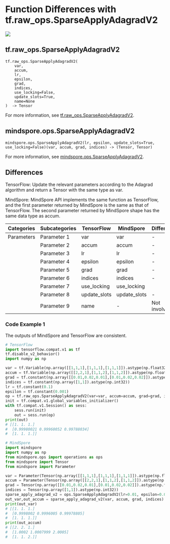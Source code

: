 # Function Differences with tf.raw_ops.SparseApplyAdagradV2

<a href="https://gitee.com/mindspore/docs/blob/r1.11/docs/mindspore/source_en/note/api_mapping/tensorflow_diff/SparseApplyAdagradV2.md" target="_blank"><img src="https://mindspore-website.obs.cn-north-4.myhuaweicloud.com/website-images/r1.11/resource/_static/logo_source_en.png"></a>

## tf.raw_ops.SparseApplyAdagradV2

```text
tf.raw_ops.SparseApplyAdagradV2(
    var,
    accum,
    lr,
    epsilon,
    grad,
    indices,
    use_locking=False,
    update_slots=True,
    name=None
)  -> Tensor
```

For more information, see [tf.raw_ops.SparseApplyAdagradV2](https://tensorflow.google.cn/versions/r2.6/api_docs/python/tf/raw_ops/SparseApplyAdagradV2).

## mindspore.ops.SparseApplyAdagradV2

```text
mindspore.ops.SparseApplyAdagradV2(lr, epsilon, update_slots=True, use_locking=False)(var, accum, grad, indices) -> (Tensor, Tensor)
```

For more information, see [mindspore.ops.SparseApplyAdagradV2](https://www.mindspore.cn/docs/en/r1.11/api_python/ops/mindspore.ops.SparseApplyAdagradV2.html).

## Differences

TensorFlow: Update the relevant parameters according to the Adagrad algorithm and return a Tensor with the same type as var.

MindSpore: MindSpore API implements the same function as TensorFlow, and the first parameter returned by MindSpore is the same as that of TensorFlow. The second parameter returned by MindSpore shape has the same data type as accum.

| Categories | Subcategories |TensorFlow | MindSpore | Differences |
| --- | --- | --- | --- |---|
|Parameters | Parameter 1 | var | var         | -   |
|  | Parameter 2 | accum       | accum          | - |
|  | Parameter 3 | lr       | lr         | - |
|  | Parameter 4 | epsilon       | epsilon          | - |
|  | Parameter 5 | grad       | grad         | - |
|  | Parameter 6 | indices       | indices          | - |
| | Parameter 7 | use_locking | use_locking      | |
|  | Parameter 8 | update_slots       | update_slots         | - |
| | Parameter 9 | name | -           | Not involved |

### Code Example 1

The outputs of MindSpore and TensorFlow are consistent.

```python
# TensorFlow
import tensorflow.compat.v1 as tf
tf.disable_v2_behavior()
import numpy as np

var = tf.Variable(np.array([[1,1,1],[1,1,1],[1,1,1]]).astype(np.float32))
accum = tf.Variable(np.array([[2,2,1],[1,1,2],[1,1,2]]).astype(np.float32))
grad = tf.constant(np.array([[0.01,0.02,0.01],[0.01,0.02,0.02]]).astype(np.float32))
indices = tf.constant(np.array([1,1]).astype(np.int32))
lr = tf.constant(0.1)
epsilon = tf.constant(0.001)
op = tf.raw_ops.SparseApplyAdagradV2(var=var, accum=accum, grad=grad, indices=indices, lr=lr, epsilon=epsilon)
init = tf.compat.v1.global_variables_initializer()
with tf.compat.v1.Session() as sess:
    sess.run(init)
    out = sess.run(op)
print(out)
# [[1. 1. 1.]
#  [0.99980021 0.99960052 0.99788034]
#  [1. 1. 1.]]

# MindSpore
import mindspore
import numpy as np
from mindspore.ops import operations as ops
from mindspore import Tensor
from mindspore import Parameter

var = Parameter(Tensor(np.array([[1,1,1],[1,1,1],[1,1,1]]).astype(np.float32)), name="var")
accum = Parameter(Tensor(np.array([[2,2,1],[1,1,2],[1,1,2]]).astype(np.float32)), name="accum")
grad = Tensor(np.array([[0.01,0.02,0.01],[0.01,0.02,0.02]]).astype(np.float32))
indices = Tensor(np.array([1,1]).astype(np.int32))
sparse_apply_adagrad_v2 = ops.SparseApplyAdagradV2(lr=0.01, epsilon=0.001)
out_var,out_accum = sparse_apply_adagrad_v2(var, accum, grad, indices)
print(out_var)
# [[1. 1. 1.]
#  [0.9998002 0.9996005 0.99978805]
#  [1. 1. 1.]]
print(out_accum)
# [[2. 2. 1.]
#  [1.0002 1.0007999 2.0005]
#  [1. 1. 2.]]

```
